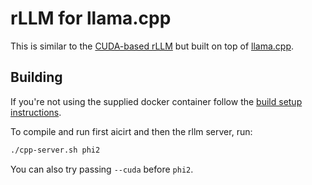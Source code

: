 # rLLM for llama.cpp

This is similar to the [CUDA-based rLLM](../rllm-cuda/)
but built on top of [llama.cpp](https://github.com/ggerganov/llama.cpp).

## Building

If you're not using the supplied docker container follow the
[build setup instructions](../README.md#build-setup-on-linux-including-wsl2).

To compile and run first aicirt and then the rllm server, run:

```bash
./cpp-server.sh phi2
```

You can also try passing `--cuda` before `phi2`.
